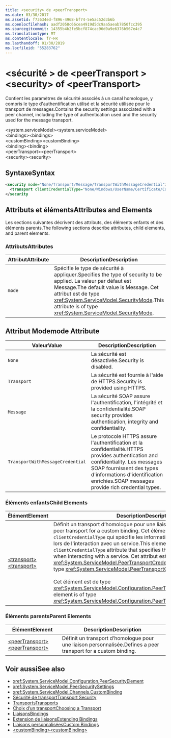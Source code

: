 ```yaml
---
title: <security> de <peerTransport>
ms.date: 03/30/2017
ms.assetid: f73634ed-f896-4968-bf74-5e5ac52d3b6b
ms.openlocfilehash: aadf2058c66cea4919d5dc9aa5aeab7850fcc395
ms.sourcegitcommit: 14355b4b2fe5bcf874cac96d0a9e6376b567e4c7
ms.translationtype: MT
ms.contentlocale: fr-FR
ms.lasthandoff: 01/30/2019
ms.locfileid: "55283762"
---
```

# <a name="security-of-peertransport"></a><span data-ttu-id="3dbf6-102">\<sécurité > de \<peerTransport ></span><span class="sxs-lookup"><span data-stu-id="3dbf6-102">\<security> of \<peerTransport></span></span>
<span data-ttu-id="3dbf6-103">Contient les paramètres de sécurité associés à un canal homologue, y compris le type d'authentification utilisé et la sécurité utilisée pour le transport de messages.</span><span class="sxs-lookup"><span data-stu-id="3dbf6-103">Contains the security settings associated with a peer channel, including the type of authentication used and the security used for the message transport.</span></span>  
  
 <span data-ttu-id="3dbf6-104">\<system.serviceModel></span><span class="sxs-lookup"><span data-stu-id="3dbf6-104">\<system.serviceModel></span></span>  
<span data-ttu-id="3dbf6-105">\<bindings></span><span class="sxs-lookup"><span data-stu-id="3dbf6-105">\<bindings></span></span>  
<span data-ttu-id="3dbf6-106">\<customBinding></span><span class="sxs-lookup"><span data-stu-id="3dbf6-106">\<customBinding></span></span>  
<span data-ttu-id="3dbf6-107">\<binding></span><span class="sxs-lookup"><span data-stu-id="3dbf6-107">\<binding></span></span>  
<span data-ttu-id="3dbf6-108">\<peerTransport></span><span class="sxs-lookup"><span data-stu-id="3dbf6-108">\<peerTransport></span></span>  
<span data-ttu-id="3dbf6-109">\<security></span><span class="sxs-lookup"><span data-stu-id="3dbf6-109">\<security></span></span>  
  
## <a name="syntax"></a><span data-ttu-id="3dbf6-110">Syntaxe</span><span class="sxs-lookup"><span data-stu-id="3dbf6-110">Syntax</span></span>  
  
```xml  
<security mode="None/Transport/Message/TransportWithMessageCredential">
  <transport clientCredentialType="None/Windows/UserName/Certificate/CardSpace" />
</security
```  
  
## <a name="attributes-and-elements"></a><span data-ttu-id="3dbf6-111">Attributs et éléments</span><span class="sxs-lookup"><span data-stu-id="3dbf6-111">Attributes and Elements</span></span>  
 <span data-ttu-id="3dbf6-112">Les sections suivantes décrivent des attributs, des éléments enfants et des éléments parents.</span><span class="sxs-lookup"><span data-stu-id="3dbf6-112">The following sections describe attributes, child elements, and parent elements.</span></span>  
  
### <a name="attributes"></a><span data-ttu-id="3dbf6-113">Attributs</span><span class="sxs-lookup"><span data-stu-id="3dbf6-113">Attributes</span></span>  
  
|<span data-ttu-id="3dbf6-114">Attribut</span><span class="sxs-lookup"><span data-stu-id="3dbf6-114">Attribute</span></span>|<span data-ttu-id="3dbf6-115">Description</span><span class="sxs-lookup"><span data-stu-id="3dbf6-115">Description</span></span>|  
|---------------|-----------------|  
|`mode`|<span data-ttu-id="3dbf6-116">Spécifie le type de sécurité à appliquer.</span><span class="sxs-lookup"><span data-stu-id="3dbf6-116">Specifies the type of security to be applied.</span></span> <span data-ttu-id="3dbf6-117">La valeur par défaut est Message.</span><span class="sxs-lookup"><span data-stu-id="3dbf6-117">The default value is Message.</span></span> <span data-ttu-id="3dbf6-118">Cet attribut est de type <xref:System.ServiceModel.SecurityMode>.</span><span class="sxs-lookup"><span data-stu-id="3dbf6-118">This attribute is of type <xref:System.ServiceModel.SecurityMode>.</span></span>|  
  
## <a name="mode-attribute"></a><span data-ttu-id="3dbf6-119">Attribut Mode</span><span class="sxs-lookup"><span data-stu-id="3dbf6-119">mode Attribute</span></span>  
  
|<span data-ttu-id="3dbf6-120">Valeur</span><span class="sxs-lookup"><span data-stu-id="3dbf6-120">Value</span></span>|<span data-ttu-id="3dbf6-121">Description</span><span class="sxs-lookup"><span data-stu-id="3dbf6-121">Description</span></span>|  
|-----------|-----------------|  
|`None`|<span data-ttu-id="3dbf6-122">La sécurité est désactivée.</span><span class="sxs-lookup"><span data-stu-id="3dbf6-122">Security is disabled.</span></span>|  
|`Transport`|<span data-ttu-id="3dbf6-123">La sécurité est fournie à l'aide de HTTPS.</span><span class="sxs-lookup"><span data-stu-id="3dbf6-123">Security is provided using HTTPS.</span></span>|  
|`Message`|<span data-ttu-id="3dbf6-124">La sécurité SOAP assure l'authentification, l'intégrité et la confidentialité.</span><span class="sxs-lookup"><span data-stu-id="3dbf6-124">SOAP security provides authentication, integrity and confidentiality.</span></span>|  
|`TransportWithMessageCredential`|<span data-ttu-id="3dbf6-125">Le protocole HTTPS assure l'authentification et la confidentialité.</span><span class="sxs-lookup"><span data-stu-id="3dbf6-125">HTTPS provides authentication and confidentiality.</span></span> <span data-ttu-id="3dbf6-126">Les messages SOAP fournissent des types d'informations d'identification enrichies.</span><span class="sxs-lookup"><span data-stu-id="3dbf6-126">SOAP messages provide rich credential types.</span></span>|  
  
### <a name="child-elements"></a><span data-ttu-id="3dbf6-127">Éléments enfants</span><span class="sxs-lookup"><span data-stu-id="3dbf6-127">Child Elements</span></span>  
  
|<span data-ttu-id="3dbf6-128">Élément</span><span class="sxs-lookup"><span data-stu-id="3dbf6-128">Element</span></span>|<span data-ttu-id="3dbf6-129">Description</span><span class="sxs-lookup"><span data-stu-id="3dbf6-129">Description</span></span>|  
|-------------|-----------------|  
|[<span data-ttu-id="3dbf6-130">\<transport></span><span class="sxs-lookup"><span data-stu-id="3dbf6-130">\<transport></span></span>](../../../../../docs/framework/configure-apps/file-schema/wcf/transport-of-peertransport.md)|<span data-ttu-id="3dbf6-131">Définit un transport d’homologue pour une liaison personnalisée.</span><span class="sxs-lookup"><span data-stu-id="3dbf6-131">Defines a peer transport for a custom binding.</span></span> <span data-ttu-id="3dbf6-132">Cet élément dispose d'un attribut `clientCredentialType` qui spécifie les informations d'identification à utiliser lors de l'interaction avec un service.</span><span class="sxs-lookup"><span data-stu-id="3dbf6-132">This element has a `clientCredentialType` attribute that specifies the credentials to be used when interacting with a service.</span></span> <span data-ttu-id="3dbf6-133">Cet attribut est de type <xref:System.ServiceModel.PeerTransportCredentialType>.</span><span class="sxs-lookup"><span data-stu-id="3dbf6-133">This attribute is of type <xref:System.ServiceModel.PeerTransportCredentialType>.</span></span><br /><br /> <span data-ttu-id="3dbf6-134">Cet élément est de type <xref:System.ServiceModel.Configuration.PeerTransportSecurityElement>.</span><span class="sxs-lookup"><span data-stu-id="3dbf6-134">This element is of type <xref:System.ServiceModel.Configuration.PeerTransportSecurityElement>.</span></span>|  
  
### <a name="parent-elements"></a><span data-ttu-id="3dbf6-135">Éléments parents</span><span class="sxs-lookup"><span data-stu-id="3dbf6-135">Parent Elements</span></span>  
  
|<span data-ttu-id="3dbf6-136">Élément</span><span class="sxs-lookup"><span data-stu-id="3dbf6-136">Element</span></span>|<span data-ttu-id="3dbf6-137">Description</span><span class="sxs-lookup"><span data-stu-id="3dbf6-137">Description</span></span>|  
|-------------|-----------------|  
|[<span data-ttu-id="3dbf6-138">\<peerTransport></span><span class="sxs-lookup"><span data-stu-id="3dbf6-138">\<peerTransport></span></span>](../../../../../docs/framework/configure-apps/file-schema/wcf/peertransport.md)|<span data-ttu-id="3dbf6-139">Définit un transport d’homologue pour une liaison personnalisée.</span><span class="sxs-lookup"><span data-stu-id="3dbf6-139">Defines a peer transport for a custom binding.</span></span>|  
  
## <a name="see-also"></a><span data-ttu-id="3dbf6-140">Voir aussi</span><span class="sxs-lookup"><span data-stu-id="3dbf6-140">See also</span></span>
- <xref:System.ServiceModel.Configuration.PeerSecurityElement>
- <xref:System.ServiceModel.PeerSecuritySettings>
- <xref:System.ServiceModel.Channels.CustomBinding>
- [<span data-ttu-id="3dbf6-141">Sécurité de transport</span><span class="sxs-lookup"><span data-stu-id="3dbf6-141">Transport Security</span></span>](../../../../../docs/framework/wcf/feature-details/transport-security.md)
- [<span data-ttu-id="3dbf6-142">Transports</span><span class="sxs-lookup"><span data-stu-id="3dbf6-142">Transports</span></span>](../../../../../docs/framework/wcf/feature-details/transports.md)
- [<span data-ttu-id="3dbf6-143">Choix d’un transport</span><span class="sxs-lookup"><span data-stu-id="3dbf6-143">Choosing a Transport</span></span>](../../../../../docs/framework/wcf/feature-details/choosing-a-transport.md)
- [<span data-ttu-id="3dbf6-144">Liaisons</span><span class="sxs-lookup"><span data-stu-id="3dbf6-144">Bindings</span></span>](../../../../../docs/framework/wcf/bindings.md)
- [<span data-ttu-id="3dbf6-145">Extension de liaisons</span><span class="sxs-lookup"><span data-stu-id="3dbf6-145">Extending Bindings</span></span>](../../../../../docs/framework/wcf/extending/extending-bindings.md)
- [<span data-ttu-id="3dbf6-146">Liaisons personnalisées</span><span class="sxs-lookup"><span data-stu-id="3dbf6-146">Custom Bindings</span></span>](../../../../../docs/framework/wcf/extending/custom-bindings.md)
- [<span data-ttu-id="3dbf6-147">\<customBinding></span><span class="sxs-lookup"><span data-stu-id="3dbf6-147">\<customBinding></span></span>](../../../../../docs/framework/configure-apps/file-schema/wcf/custombinding.md)
